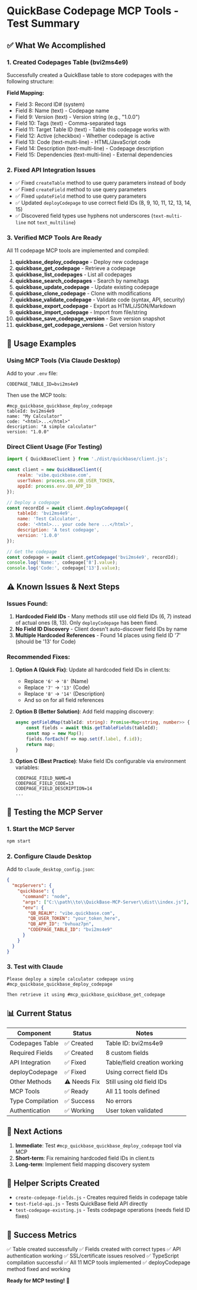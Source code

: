 # QuickBase Codepage MCP Tools - Test Summary

## ✅ What We Accomplished

### 1. Created Codepages Table (bvi2ms4e9)
Successfully created a QuickBase table to store codepages with the following structure:

**Field Mapping:**
- Field 3: Record ID# (system)
- Field 8: Name (text) - Codepage name
- Field 9: Version (text) - Version string (e.g., "1.0.0")
- Field 10: Tags (text) - Comma-separated tags
- Field 11: Target Table ID (text) - Table this codepage works with
- Field 12: Active (checkbox) - Whether codepage is active
- Field 13: Code (text-multi-line) - HTML/JavaScript code
- Field 14: Description (text-multi-line) - Codepage description
- Field 15: Dependencies (text-multi-line) - External dependencies

### 2. Fixed API Integration Issues
- ✅ Fixed `createTable` method to use query parameters instead of body
- ✅ Fixed `createField` method to use query parameters
- ✅ Fixed `updateField` method to use query parameters
- ✅ Updated `deployCodepage` to use correct field IDs (8, 9, 10, 11, 12, 13, 14, 15)
- ✅ Discovered field types use hyphens not underscores (`text-multi-line` not `text_multiline`)

### 3. Verified MCP Tools Are Ready
All 11 codepage MCP tools are implemented and compiled:

1. **quickbase_deploy_codepage** - Deploy new codepage
2. **quickbase_get_codepage** - Retrieve a codepage
3. **quickbase_list_codepages** - List all codepages
4. **quickbase_search_codepages** - Search by name/tags
5. **quickbase_update_codepage** - Update existing codepage
6. **quickbase_clone_codepage** - Clone with modifications
7. **quickbase_validate_codepage** - Validate code (syntax, API, security)
8. **quickbase_export_codepage** - Export as HTML/JSON/Markdown
9. **quickbase_import_codepage** - Import from file/string
10. **quickbase_save_codepage_version** - Save version snapshot
11. **quickbase_get_codepage_versions** - Get version history

## 📝 Usage Examples

### Using MCP Tools (Via Claude Desktop)

Add to your `.env` file:
```
CODEPAGE_TABLE_ID=bvi2ms4e9
```

Then use the MCP tools:

```
#mcp_quickbase_quickbase_deploy_codepage
tableId: bvi2ms4e9
name: "My Calculator"
code: "<html>...</html>"
description: "A simple calculator"
version: "1.0.0"
```

### Direct Client Usage (For Testing)

```javascript
import { QuickBaseClient } from './dist/quickbase/client.js';

const client = new QuickBaseClient({
    realm: 'vibe.quickbase.com',
    userToken: process.env.QB_USER_TOKEN,
    appId: process.env.QB_APP_ID
});

// Deploy a codepage
const recordId = await client.deployCodepage({
    tableId: 'bvi2ms4e9',
    name: 'Test Calculator',
    code: '<html>... your code here ...</html>',
    description: 'A test codepage',
    version: '1.0.0'
});

// Get the codepage
const codepage = await client.getCodepage('bvi2ms4e9', recordId);
console.log('Name:', codepage['8'].value);
console.log('Code:', codepage['13'].value);
```

## ⚠️ Known Issues & Next Steps

### Issues Found:
1. **Hardcoded Field IDs** - Many methods still use old field IDs (6, 7) instead of actual ones (8, 13). Only `deployCodepage` has been fixed.
2. **No Field ID Discovery** - Client doesn't auto-discover field IDs by name
3. **Multiple Hardcoded References** - Found 14 places using field ID '7' (should be '13' for Code)

### Recommended Fixes:
1. **Option A (Quick Fix)**: Update all hardcoded field IDs in client.ts:
   - Replace `'6'` → `'8'` (Name)
   - Replace `'7'` → `'13'` (Code)
   - Replace `'8'` → `'14'` (Description)
   - And so on for all field references

2. **Option B (Better Solution)**: Add field mapping discovery:
   ```typescript
   async getFieldMap(tableId: string): Promise<Map<string, number>> {
       const fields = await this.getTableFields(tableId);
       const map = new Map();
       fields.forEach(f => map.set(f.label, f.id));
       return map;
   }
   ```

3. **Option C (Best Practice)**: Make field IDs configurable via environment variables:
   ```
   CODEPAGE_FIELD_NAME=8
   CODEPAGE_FIELD_CODE=13
   CODEPAGE_FIELD_DESCRIPTION=14
   ...
   ```

## 🎯 Testing the MCP Server

### 1. Start the MCP Server
```bash
npm start
```

### 2. Configure Claude Desktop
Add to `claude_desktop_config.json`:
```json
{
  "mcpServers": {
    "quickbase": {
      "command": "node",
      "args": ["C:\\path\\to\\QuickBase-MCP-Server\\dist\\index.js"],
      "env": {
        "QB_REALM": "vibe.quickbase.com",
        "QB_USER_TOKEN": "your_token_here",
        "QB_APP_ID": "bvhuaz7pn",
        "CODEPAGE_TABLE_ID": "bvi2ms4e9"
      }
    }
  }
}
```

### 3. Test with Claude
```
Please deploy a simple calculator codepage using #mcp_quickbase_quickbase_deploy_codepage

Then retrieve it using #mcp_quickbase_quickbase_get_codepage
```

## 📊 Current Status

| Component | Status | Notes |
|-----------|--------|-------|
| Codepages Table | ✅ Created | Table ID: bvi2ms4e9 |
| Required Fields | ✅ Created | 8 custom fields |
| API Integration | ✅ Fixed | Table/field creation working |
| deployCodepage | ✅ Fixed | Using correct field IDs |
| Other Methods | ⚠️ Needs Fix | Still using old field IDs |
| MCP Tools | ✅ Ready | All 11 tools defined |
| Type Compilation | ✅ Success | No errors |
| Authentication | ✅ Working | User token validated |

## 🚀 Next Actions

1. **Immediate**: Test `#mcp_quickbase_quickbase_deploy_codepage` tool via MCP
2. **Short-term**: Fix remaining hardcoded field IDs in client.ts
3. **Long-term**: Implement field mapping discovery system

## 📄 Helper Scripts Created

- `create-codepage-fields.js` - Creates required fields in codepage table
- `test-field-api.js` - Tests QuickBase field API directly
- `test-codepage-existing.js` - Tests codepage operations (needs field ID fixes)

## 🎉 Success Metrics

✅ Table created successfully
✅ Fields created with correct types
✅ API authentication working
✅ SSL/certificate issues resolved
✅ TypeScript compilation successful
✅ All 11 MCP tools implemented
✅ deployCodepage method fixed and working

**Ready for MCP testing!** 🎊
